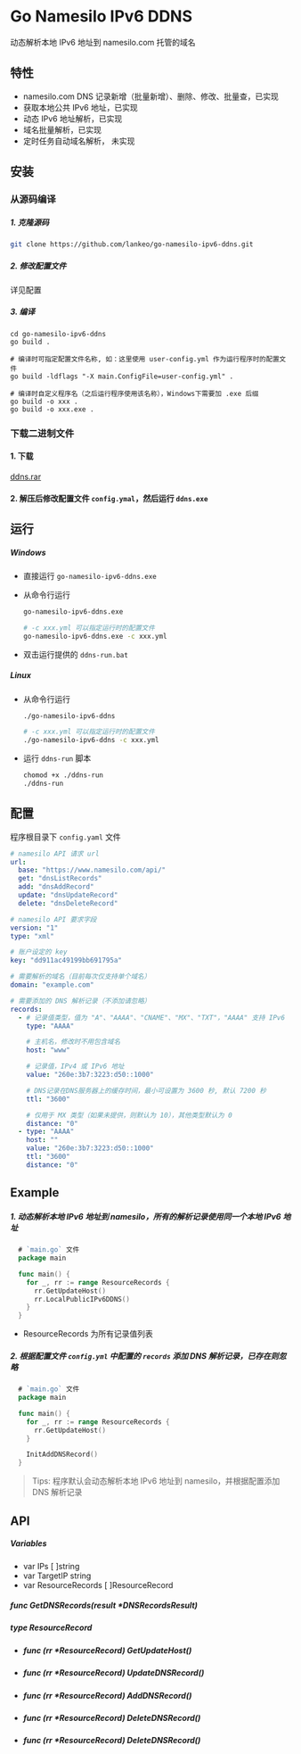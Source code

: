# Go Namesilo IPv6 DDNS

动态解析本地 IPv6 地址到 namesilo.com 托管的域名

## 特性

- namesilo.com DNS 记录新增（批量新增）、删除、修改、批量查，已实现
- 获取本地公共 IPv6 地址，已实现
- 动态 IPv6 地址解析，已实现
- 域名批量解析，已实现
- 定时任务自动域名解析， 未实现

## 安装

### 从源码编译

##### 1. 克隆源码

```bash
git clone https://github.com/lankeo/go-namesilo-ipv6-ddns.git
```

##### 2. 修改配置文件

详见配置

##### 3. 编译

```
cd go-namesilo-ipv6-ddns
go build .

# 编译时可指定配置文件名称, 如：这里使用 user-config.yml 作为运行程序时的配置文件
go build -ldflags "-X main.ConfigFile=user-config.yml" .

# 编译时自定义程序名（之后运行程序使用该名称），Windows下需要加 .exe 后缀
go build -o xxx .
go build -o xxx.exe .
```

### 下载二进制文件

#### 1. 下载

[ddns.rar](https://github.com/ninekiss/go-namesilo-ipv6-ddns/releases/download/v0.0.1/ddns.rar)

#### 2. 解压后修改配置文件 `config.ymal`，然后运行 `ddns.exe`

## 运行

##### Windows

- 直接运行 `go-namesilo-ipv6-ddns.exe`

- 从命令行运行

  ```bash
  go-namesilo-ipv6-ddns.exe

  # -c xxx.yml 可以指定运行时的配置文件
  go-namesilo-ipv6-ddns.exe -c xxx.yml
  ```

- 双击运行提供的 `ddns-run.bat`

##### Linux

- 从命令行运行

  ```bash
  ./go-namesilo-ipv6-ddns

  # -c xxx.yml 可以指定运行时的配置文件
  ./go-namesilo-ipv6-ddns -c xxx.yml
  ```

- 运行 `ddns-run` 脚本
  ```bash
  chomod +x ./ddns-run
  ./ddns-run
  ```

## 配置

程序根目录下 `config.yaml` 文件

```yaml
# namesilo API 请求 url
url:
  base: "https://www.namesilo.com/api/"
  get: "dnsListRecords"
  add: "dnsAddRecord"
  update: "dnsUpdateRecord"
  delete: "dnsDeleteRecord"

# namesilo API 要求字段
version: "1"
type: "xml"

# 账户设定的 key
key: "dd911ac49199bb691795a"

# 需要解析的域名（目前每次仅支持单个域名）
domain: "example.com"

# 需要添加的 DNS 解析记录（不添加请忽略）
records:
  - # 记录值类型，值为 "A"、"AAAA"、"CNAME"、"MX"、"TXT"，"AAAA" 支持 IPv6
    type: "AAAA"

    # 主机名，修改时不用包含域名
    host: "www"

    # 记录值，IPv4 或 IPv6 地址
    value: "260e:3b7:3223:d50::1000"

    # DNS记录在DNS服务器上的缓存时间，最小可设置为 3600 秒, 默认 7200 秒
    ttl: "3600"

    # 仅用于 MX 类型（如果未提供，则默认为 10），其他类型默认为 0
    distance: "0"
  - type: "AAAA"
    host: ""
    value: "260e:3b7:3223:d50::1000"
    ttl: "3600"
    distance: "0"
```

## Example

##### 1. 动态解析本地 IPv6 地址到 namesilo，所有的解析记录使用同一个本地 IPv6 地址

```go
  # `main.go` 文件
  package main

  func main() {
    for _, rr := range ResourceRecords {
      rr.GetUpdateHost()
      rr.LocalPublicIPv6DDNS()
    }
  }
```

- ResourceRecords 为所有记录值列表

##### 2. 根据配置文件 `config.yml` 中配置的 `records` 添加 DNS 解析记录，已存在则忽略

```go
  # `main.go` 文件
  package main

  func main() {
    for _, rr := range ResourceRecords {
      rr.GetUpdateHost()
    }

    InitAddDNSRecord()
  }
```

> Tips: 程序默认会动态解析本地 IPv6 地址到 namesilo，并根据配置添加 DNS 解析记录

## API

##### Variables

- var IPs [ ]string
- var TargetIP string
- var ResourceRecords [ ]ResourceRecord

##### func GetDNSRecords(result \*DNSRecordsResult)

##### type ResourceRecord

- ##### func (rr \*ResourceRecord) GetUpdateHost()
- ##### func (rr \*ResourceRecord) UpdateDNSRecord()
- ##### func (rr \*ResourceRecord) AddDNSRecord()
- ##### func (rr \*ResourceRecord) DeleteDNSRecord()
- ##### func (rr \*ResourceRecord) DeleteDNSRecord()
